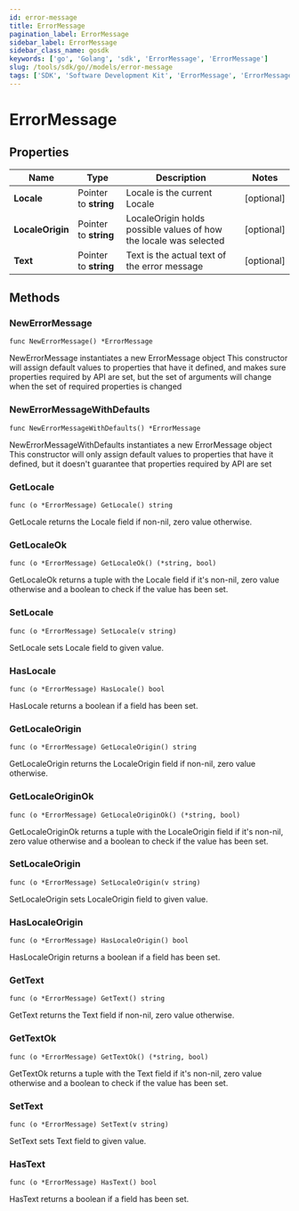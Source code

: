 ```yaml
---
id: error-message
title: ErrorMessage
pagination_label: ErrorMessage
sidebar_label: ErrorMessage
sidebar_class_name: gosdk
keywords: ['go', 'Golang', 'sdk', 'ErrorMessage', 'ErrorMessage'] 
slug: /tools/sdk/go//models/error-message
tags: ['SDK', 'Software Development Kit', 'ErrorMessage', 'ErrorMessage']
---
```


# ErrorMessage

## Properties

Name | Type | Description | Notes
------------ | ------------- | ------------- | -------------
**Locale** | Pointer to **string** | Locale is the current Locale | [optional] 
**LocaleOrigin** | Pointer to **string** | LocaleOrigin holds possible values of how the locale was selected | [optional] 
**Text** | Pointer to **string** | Text is the actual text of the error message | [optional] 

## Methods

### NewErrorMessage

`func NewErrorMessage() *ErrorMessage`

NewErrorMessage instantiates a new ErrorMessage object
This constructor will assign default values to properties that have it defined,
and makes sure properties required by API are set, but the set of arguments
will change when the set of required properties is changed

### NewErrorMessageWithDefaults

`func NewErrorMessageWithDefaults() *ErrorMessage`

NewErrorMessageWithDefaults instantiates a new ErrorMessage object
This constructor will only assign default values to properties that have it defined,
but it doesn't guarantee that properties required by API are set

### GetLocale

`func (o *ErrorMessage) GetLocale() string`

GetLocale returns the Locale field if non-nil, zero value otherwise.

### GetLocaleOk

`func (o *ErrorMessage) GetLocaleOk() (*string, bool)`

GetLocaleOk returns a tuple with the Locale field if it's non-nil, zero value otherwise
and a boolean to check if the value has been set.

### SetLocale

`func (o *ErrorMessage) SetLocale(v string)`

SetLocale sets Locale field to given value.

### HasLocale

`func (o *ErrorMessage) HasLocale() bool`

HasLocale returns a boolean if a field has been set.

### GetLocaleOrigin

`func (o *ErrorMessage) GetLocaleOrigin() string`

GetLocaleOrigin returns the LocaleOrigin field if non-nil, zero value otherwise.

### GetLocaleOriginOk

`func (o *ErrorMessage) GetLocaleOriginOk() (*string, bool)`

GetLocaleOriginOk returns a tuple with the LocaleOrigin field if it's non-nil, zero value otherwise
and a boolean to check if the value has been set.

### SetLocaleOrigin

`func (o *ErrorMessage) SetLocaleOrigin(v string)`

SetLocaleOrigin sets LocaleOrigin field to given value.

### HasLocaleOrigin

`func (o *ErrorMessage) HasLocaleOrigin() bool`

HasLocaleOrigin returns a boolean if a field has been set.

### GetText

`func (o *ErrorMessage) GetText() string`

GetText returns the Text field if non-nil, zero value otherwise.

### GetTextOk

`func (o *ErrorMessage) GetTextOk() (*string, bool)`

GetTextOk returns a tuple with the Text field if it's non-nil, zero value otherwise
and a boolean to check if the value has been set.

### SetText

`func (o *ErrorMessage) SetText(v string)`

SetText sets Text field to given value.

### HasText

`func (o *ErrorMessage) HasText() bool`

HasText returns a boolean if a field has been set.



